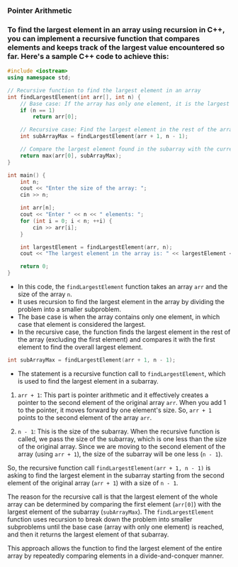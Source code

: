 ### Pointer Arithmetic

### To find the largest element in an array using recursion in C++, you can implement a recursive function that compares elements and keeps track of the largest value encountered so far. Here's a sample C++ code to achieve this:

```cpp
#include <iostream>
using namespace std;

// Recursive function to find the largest element in an array
int findLargestElement(int arr[], int n) {
    // Base case: If the array has only one element, it is the largest element
    if (n == 1)
        return arr[0];

    // Recursive case: Find the largest element in the rest of the array
    int subArrayMax = findLargestElement(arr + 1, n - 1);

    // Compare the largest element found in the subarray with the current element
    return max(arr[0], subArrayMax);
}

int main() {
    int n;
    cout << "Enter the size of the array: ";
    cin >> n;

    int arr[n];
    cout << "Enter " << n << " elements: ";
    for (int i = 0; i < n; ++i) {
        cin >> arr[i];
    }

    int largestElement = findLargestElement(arr, n);
    cout << "The largest element in the array is: " << largestElement << endl;

    return 0;
}
```

- In this code, the `findLargestElement` function takes an array `arr` and the size of the array `n`. 
- It uses recursion to find the largest element in the array by dividing the problem into a smaller subproblem. 
- The base case is when the array contains only one element, in which case that element is considered the largest. 
- In the recursive case, the function finds the largest element in the rest of the array (excluding the first element) and compares it with the first element to find the overall largest element.

```cpp
int subArrayMax = findLargestElement(arr + 1, n - 1);
```

- The statement is a recursive function call to `findLargestElement`, which is used to find the largest element in a subarray.
1. `arr + 1`: This part is pointer arithmetic and it effectively creates a pointer to the second element of the original array `arr`. When you add 1 to the pointer, it moves forward by one element's size. So, `arr + 1` points to the second element of the array `arr`.

2. `n - 1`: This is the size of the subarray. When the recursive function is called, we pass the size of the subarray, which is one less than the size of the original array. Since we are moving to the second element of the array (using `arr + 1`), the size of the subarray will be one less (`n - 1`).

So, the recursive function call `findLargestElement(arr + 1, n - 1)` is asking to find the largest element in the subarray starting from the second element of the original array (`arr + 1`) with a size of `n - 1`.

The reason for the recursive call is that the largest element of the whole array can be determined by comparing the first element (`arr[0]`) with the largest element of the subarray (`subArrayMax`). The `findLargestElement` function uses recursion to break down the problem into smaller subproblems until the base case (array with only one element) is reached, and then it returns the largest element of that subarray.

This approach allows the function to find the largest element of the entire array by repeatedly comparing elements in a divide-and-conquer manner.
